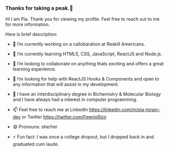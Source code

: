 ### Thanks for taking a peak.👋


Hi I am Pia. Thank you for viewing my profile.  Feel free to reach out to me for more information.

Here is  brief description:

- 🔭 I’m currently working on a callobaration at Reskill Americans.

- 🌱 I’m currently learning HTML5, CSS, JavaScript, ReactJS and  Node.js.

- 👯 I’m looking to collaborate on anything thats exciting and offers a great learning experience.

- 🤔 I’m looking for help with ReactJS Hooks & Components and open to any information that will assist in my development.

- 💬 I have an interdisciplinary degree in Bichemistry & Molecular Biology and I have always had a interest in computer programming. 

- 📫 Feel free to reach me at  LinkedIn https://linkedin.com/in/pia-torain-dev or Twitter https://twitter.com/FeenixRizn

- 😄 Pronouns: she/her

- ⚡ Fun fact: I was once a college dropout, but I dropped back in and graduated cum laude.

